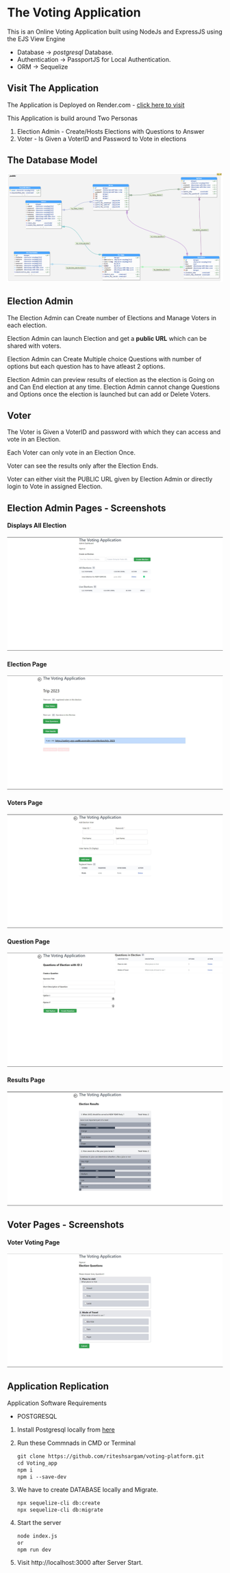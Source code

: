# The Voting Application

This is an Online Voting Application built using NodeJs and ExpressJS using the EJS View Engine

- Database -> _postgresql_ Database.
- Authentication -> PassportJS for Local Authentication.
- ORM -> Sequelize

## Visit The Application

The Application is Deployed on Render.com - [click here to visit](https://voting-app-uw8b.onrender.com/)

This Application is build around Two Personas

1. Election Admin - Create/Hosts Elections with Questions to Answer
2. Voter - Is Given a VoterID and Password to Vote in elections

## The Database Model

![Database Model](/images/VotingDB.png)

## Election Admin

The Election Admin can Create number of Elections and Manage Voters in each election.

Election Admin can launch Election and get a **public URL** which can be shared with voters.

Election Admin can Create Multiple choice Questions with number of options but each question has to have atleast 2 options.

Election Admin can preview results of election as the election is Going on and Can End election at any time. Election Admin cannot change Questions and Options once the election is launched but can add or Delete Voters.

## Voter

The Voter is Given a VoterID and password with which they can access and vote in an Election.

Each Voter can only vote in an Election Once.

Voter can see the results only after the Election Ends.

Voter can either visit the PUBLIC URL given by Election Admin or directly login to Vote in assigned Election.

## Election Admin Pages - Screenshots

#### **Displays All Election**

![Elections Page](/images/Elections.jpg)

#### **Election Page**

![Specific Election Page](/images/election.jpg)

#### **Voters Page**

![Voters Page](/images/voters.jpg)

#### **Question Page**

![Questions Page](/images/questions.jpg)

#### Results Page

![Results Page](/images/results.jpg)

## Voter Pages - Screenshots

#### Voter Voting Page

![Voting Page](/images/voting.jpg)

## Application Replication

Application Software Requirements

- POSTGRESQL

1. Install Postgresql locally from [here](https://www.postgresql.org/download/)

2. Run these Commnads in CMD or Terminal
   ```
   git clone https://github.com/riteshsargam/voting-platform.git
   cd Voting_app
   npm i
   npm i --save-dev
   ```
3. We have to create DATABASE locally and Migrate.
   ```
   npx sequelize-cli db:create
   npx sequelize-cli db:migrate
   ```
4. Start the server
   ```
   node index.js
   or
   npm run dev
   ```
5. Visit http://localhost:3000 after Server Start.
